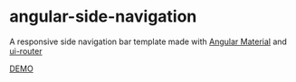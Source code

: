 # angular-side-navigation

A responsive side navigation bar template made with [Angular Material](https://github.com/angular/material) and [ui-router](https://github.com/angular-ui/ui-router)


[DEMO](http://oakraw.github.io/angular-side-navigation/)
